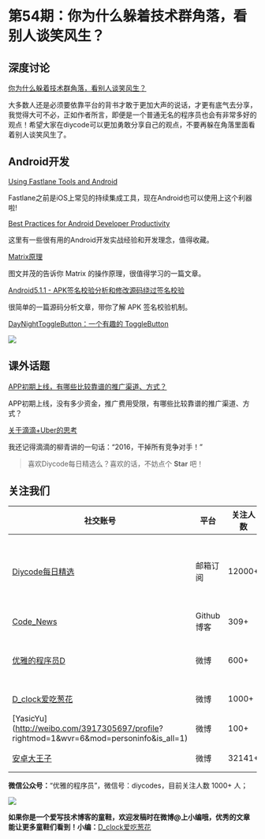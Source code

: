 # 第54期：你为什么躲着技术群角落，看别人谈笑风生？

## 深度讨论

[你为什么躲着技术群角落，看别人谈笑风生？](http://www.diycode.cc/topics/215)

大多数人还是必须要依靠平台的背书才敢于更加大声的说话，才更有底气去分享，我觉得大可不必，正如作者所言，即便是一个普通无名的程序员也会有非常多好的观点！希望大家在diycode可以更加勇敢分享自己的观点，不要再躲在角落里面看着别人谈笑风生了。

## Android开发

[Using Fastlane Tools and Android](https://medium.com/@kmlong1183/using-fastlane-tools-and-android-2e8d76bb138b#.mk6fe1586)

Fastlane之前是iOS上常见的持续集成工具，现在Android也可以使用上这个利器啦!

[Best Practices for Android Developer Productivity](https://medium.com/@sergii/best-practices-for-android-developer-productivity-cfd6ffba804c#.ah52vcs92)

这里有一些很有用的Android开发实战经验和开发理念，值得收藏。

[Matrix原理](https://github.com/GcsSloop/AndroidNote/blob/master/CustomView/Advance/%5B09%5DMatrix_Basic.md)

图文并茂的告诉你 Matrix 的操作原理，很值得学习的一篇文章。

[Android5.1.1 - APK签名校验分析和修改源码绕过签名校验](http://mp.weixin.qq.com/s?__biz=MzIwMTI4Nzk5Ng==&mid=2650219313&idx=1&sn=61ae9dba3c25b07e651c4213863ac0cc&scene=0#wechat_redirect)

很简单的一篇源码分析文章，带你了解 APK 签名校验机制。

[DayNightToggleButton：一个有趣的 ToggleButton](https://github.com/SilenceDut/DayNightToggleButton)

![](https://github.com/SilenceDut/DayNightToggleButton/raw/master/media/day_night_toggle_button.gif)

## 课外话题

[APP初期上线，有哪些比较靠谱的推广渠道、方式？](https://www.zhihu.com/question/27539055)

APP初期上线，没有多少资金，推广费用受限，有哪些比较靠谱的推广渠道、方式？

[关于滴滴+Uber的思考](https://zhuanlan.zhihu.com/p/21827416)

我还记得滴滴的柳青讲的一句话：“2016，干掉所有竞争对手！”

> 喜欢Diycode每日精选么？喜欢的话，不妨点个 **Star** 吧！

## 关注我们

| 社交账号  |  平台  | 关注人数 | 说明 |
| -------- | -------- | -------- | -------- |
| [Diycode每日精选](http://list.qq.com/cgi-bin/qf_invite?id=d469993d2c888e971c0fbb2309c4d84256968386b126b967)|   邮箱订阅  | 12000+ | 每日分享一次Android、iOS、Swfit技术干货  |
| [Code_News](https://github.com/DiyCodes/code_news) |    Github博客  |309+ | 每日邮件推送列表  |
| [优雅的程序员D](http://weibo.com/u/5891258264) |   微博  | 600+ | 官方微博，每日分享开源信息  |
| [D_clock爱吃葱花](http://weibo.com/u/2480694892)  |   微博  | 1000+ | 日报发起人  |
|[YasicYu](http://weibo.com/3917305697/profile? rightmod=1&wvr=6&mod=personinfo&is_all=1)  |   微博  | 100+ | 日报发起人  |
|[安卓大王子](http://weibo.com/apkbus/)   |   微博  | 32141+ | 日报发起人  |



**微信公众号：**“优雅的程序员”，微信号：diycodes，目前关注人数 1000+ 人；

![](http://upload-images.jianshu.io/upload_images/1846413-b42abfa70f909099.jpg?imageMogr2/auto-orient/strip%7CimageView2/2/w/1240)

**如果你是一个爱写技术博客的童鞋，欢迎发稿时在微博@上小编哦，优秀的文章能让更多童鞋们看到！小编：**[D_clock爱吃葱花](http://weibo.com/2480694892/profile?rightmod=1&wvr=6&mod=personinfo&is_all=1)
